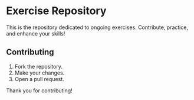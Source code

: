 # Exercise Repository

This is the repository dedicated to ongoing exercises. Contribute, practice, and enhance your skills!

## Contributing

1. Fork the repository.
2. Make your changes.
3. Open a pull request.

Thank you for contributing!
